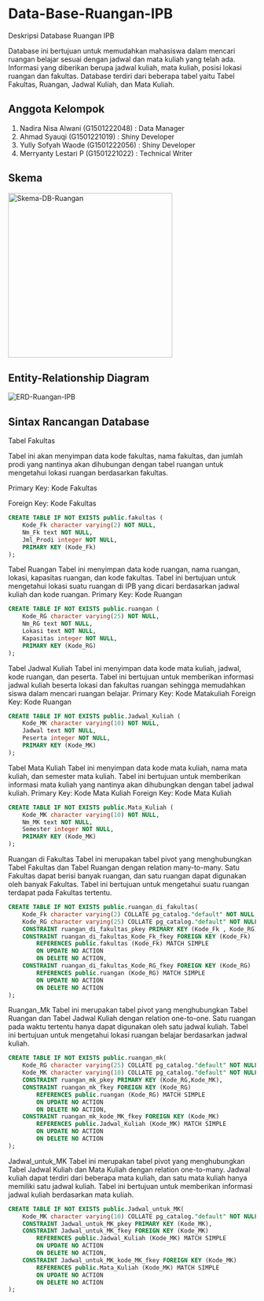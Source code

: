 # Data-Base-Ruangan-IPB
Deskripsi Database Ruangan IPB

Database ini bertujuan untuk memudahkan mahasiswa dalam mencari ruangan belajar sesuai dengan jadwal dan mata kuliah yang telah ada. Informasi yang diberikan berupa jadwal kuliah, mata kuliah, posisi lokasi ruangan dan fakultas. Database terdiri dari beberapa tabel yaitu Tabel Fakultas, Ruangan, Jadwal Kuliah, dan Mata Kuliah.


## Anggota Kelompok

1. Nadira Nisa Alwani  (G1501222048) : Data Manager
2. Ahmad Syauqi        (G1501221019) : Shiny Developer
3. Yully Sofyah Waode  (G1501222056) : Shiny Developer
4. Merryanty Lestari P (G1501221022) : Technical Writer


## Skema
<img width="334" alt="Skema-DB-Ruangan" src="https://user-images.githubusercontent.com/111562115/220268891-d6e9f951-5dc0-42e2-9200-01b462c49f55.png">


## Entity-Relationship Diagram
![ERD-Ruangan-IPB](https://user-images.githubusercontent.com/111562115/220268632-59166ed8-f0ea-4976-a106-2928977a14f4.png)

## Sintax Rancangan Database

Tabel Fakultas

Tabel ini akan menyimpan data kode fakultas, nama fakultas, dan jumlah prodi yang nantinya akan dihubungan dengan tabel ruangan untuk mengetahui lokasi ruangan berdasarkan fakultas.

Primary Key: Kode Fakultas

Foreign Key: Kode Fakultas

```sql
CREATE TABLE IF NOT EXISTS public.fakultas (
    Kode_Fk character varying(2) NOT NULL,
    Nm_Fk text NOT NULL,
    Jml_Prodi integer NOT NULL,
    PRIMARY KEY (Kode_Fk)
);
```

Tabel Ruangan
Tabel ini menyimpan data kode ruangan, nama ruangan, lokasi, kapasitas ruangan, dan kode fakultas. Tabel ini bertujuan untuk mengetahui lokasi suatu ruangan di IPB yang dicari berdasarkan jadwal kuliah dan kode ruangan.
Primary Key: Kode Ruangan

```sql
CREATE TABLE IF NOT EXISTS public.ruangan (
    Kode_RG character varying(25) NOT NULL,
    Nm_RG text NOT NULL,
    Lokasi text NOT NULL,
    Kapasitas integer NOT NULL,
    PRIMARY KEY (Kode_RG)
);
```

Tabel Jadwal Kuliah
Tabel ini menyimpan data kode mata kuliah, jadwal, kode ruangan, dan peserta. Tabel ini bertujuan untuk memberikan informasi jadwal kuliah beserta lokasi dan fakultas ruangan sehingga memudahkan siswa dalam mencari ruangan belajar.
Primary Key: Kode Matakuliah
Foreign Key: Kode Ruangan

```sql
CREATE TABLE IF NOT EXISTS public.Jadwal_Kuliah (
    Kode_MK character varying(10) NOT NULL,
    Jadwal text NOT NULL,
    Peserta integer NOT NULL,
    PRIMARY KEY (Kode_MK)
);
```

Tabel Mata Kuliah
Tabel ini menyimpan data kode mata kuliah, nama mata kuliah, dan semester mata kuliah. Tabel ini bertujuan untuk memberikan informasi mata kuliah yang nantinya akan dihubungkan dengan tabel jadwal kuliah.
Primary Key: Kode Mata Kuliah
Foreign Key: Kode Mata Kuliah

```sql
CREATE TABLE IF NOT EXISTS public.Mata_Kuliah (
    Kode_MK character varying(10) NOT NULL,
    Nm_MK text NOT NULL,
    Semester integer NOT NULL,
    PRIMARY KEY (Kode_MK)
);
```

Ruangan di Fakultas
Tabel ini merupakan tabel pivot yang menghubungkan Tabel Fakultas dan Tabel Ruangan dengan relation many-to-many. Satu Fakultas dapat berisi banyak ruangan, dan satu ruangan dapat digunakan oleh banyak Fakultas. Tabel ini bertujuan untuk mengetahui suatu ruangan terdapat pada Fakultas tertentu.

```sql
CREATE TABLE IF NOT EXISTS public.ruangan_di_fakultas(
    Kode_Fk character varying(2) COLLATE pg_catalog."default" NOT NULL,
    Kode_RG character varying(25) COLLATE pg_catalog."default" NOT NULL,
    CONSTRAINT ruangan_di_fakultas_pkey PRIMARY KEY (Kode_Fk , Kode_RG),
    CONSTRAINT ruangan_di_fakultas_Kode_Fk_fkey FOREIGN KEY (Kode_Fk)
        REFERENCES public.fakultas (Kode_Fk) MATCH SIMPLE
        ON UPDATE NO ACTION
        ON DELETE NO ACTION,
    CONSTRAINT ruangan_di_fakultas_Kode_RG_fkey FOREIGN KEY (Kode_RG)
        REFERENCES public.ruangan (Kode_RG) MATCH SIMPLE
        ON UPDATE NO ACTION
        ON DELETE NO ACTION
);
```

Ruangan_Mk
Tabel ini merupakan tabel pivot yang menghubungkan Tabel Ruangan dan Tabel Jadwal Kuliah dengan relation one-to-one. Satu ruangan pada waktu tertentu hanya dapat digunakan oleh satu jadwal kuliah. Tabel ini bertujuan untuk mengetahui lokasi ruangan belajar berdasarkan jadwal kuliah.

```sql
CREATE TABLE IF NOT EXISTS public.ruangan_mk(
    Kode_RG character varying(25) COLLATE pg_catalog."default" NOT NULL,
    Kode_MK character varying(10) COLLATE pg_catalog."default" NOT NULL,
    CONSTRAINT ruangan_mk_pkey PRIMARY KEY (Kode_RG,Kode_MK),
    CONSTRAINT ruangan_mk_fkey FOREIGN KEY (Kode_RG)
        REFERENCES public.ruangan (Kode_RG) MATCH SIMPLE
        ON UPDATE NO ACTION
        ON DELETE NO ACTION,
    CONSTRAINT ruangan_mk_kode_MK_fkey FOREIGN KEY (Kode_MK)
        REFERENCES public.Jadwal_Kuliah (Kode_MK) MATCH SIMPLE
        ON UPDATE NO ACTION
        ON DELETE NO ACTION
);
```

Jadwal_untuk_MK
Tabel ini merupakan tabel pivot yang menghubungkan Tabel Jadwal Kuliah dan Mata Kuliah dengan relation one-to-many. Jadwal kuliah dapat terdiri dari beberapa mata kuliah, dan satu mata kuliah hanya memiliki satu jadwal kuliah. Tabel ini bertujuan untuk memberikan informasi jadwal kuliah berdasarkan mata kuliah.

```sql
CREATE TABLE IF NOT EXISTS public.Jadwal_untuk_MK(
    Kode_MK character varying(10) COLLATE pg_catalog."default" NOT NULL,
    CONSTRAINT Jadwal_untuk_MK_pkey PRIMARY KEY (Kode_MK),
    CONSTRAINT Jadwal_untuk_MK_fkey FOREIGN KEY (Kode_MK)
        REFERENCES public.Jadwal_Kuliah (Kode_MK) MATCH SIMPLE
        ON UPDATE NO ACTION
        ON DELETE NO ACTION,
    CONSTRAINT Jadwal_untuk_MK_kode_MK_fkey FOREIGN KEY (Kode_MK)
        REFERENCES public.Mata_Kuliah (Kode_MK) MATCH SIMPLE
        ON UPDATE NO ACTION
        ON DELETE NO ACTION
);
```
